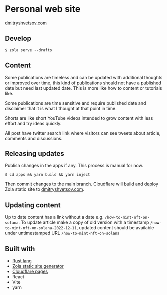 # Personal web site

[dmitryshvetsov.com](https://dmitryshvetsov.com)

## Develop

    $ zola serve --drafts

## Content

Some publications are timeless and can be updated with additional thoughts or improved over time, this kind of publications should not have a published date but need last updated date. This is more like how to content or tutorials like.

 Some publications are time sensitive and require published date and disclaimer that it is what I thought at that point in time.

 Shorts are like short YouTube videos intended to grow content with less effort and try ideas quickly.

 All post have twitter search link where visitors can see tweets about article, comments and discussions.

## Releasing updates

Publish changes in the apps if any. This process is manual for now.

    $ cd apps && yarn build && yarn inject

Then commit changes to the main branch. Cloudflare will build and deploy Zola static site to [dmitryshvetsov.com](dmitryshvetsov.com).

## Updating content

Up to date content has a link without a date e.g. `/how-to-mint-nft-on-solana`. To update article make a copy of old version with a timestamp `/how-to-mint-nft-on-solana-2022-12-11`, updated content should be available under untimestamped URL `/how-to-mint-nft-on-solana`

## Built with

- [Rust lang](https://www.rust-lang.org)
- [Zola static site generator](https://www.getzola.org)
- [Cloudflare pages](https://pages.cloudflare.com)
- React
- Vite
- yarn
